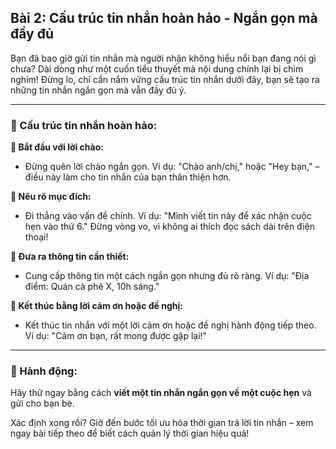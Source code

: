## Bài 2: Cấu trúc tin nhắn hoàn hảo - Ngắn gọn mà đầy đủ  

Bạn đã bao giờ gửi tin nhắn mà người nhận không hiểu nổi bạn đang nói gì chưa? Dài dòng như một cuốn tiểu thuyết mà nội dung chính lại bị chìm nghỉm! Đừng lo, chỉ cần nắm vững cấu trúc tin nhắn dưới đây, bạn sẽ tạo ra những tin nhắn ngắn gọn mà vẫn đầy đủ ý.

---

### 📌 Cấu trúc tin nhắn hoàn hảo:

**🔹 Bắt đầu với lời chào:**
- Đừng quên lời chào ngắn gọn. Ví dụ: "Chào anh/chị," hoặc "Hey bạn," – điều này làm cho tin nhắn của bạn thân thiện hơn.

**🔹 Nêu rõ mục đích:**
- Đi thẳng vào vấn đề chính. Ví dụ: "Mình viết tin này để xác nhận cuộc hẹn vào thứ 6." Đừng vòng vo, vì không ai thích đọc sách dài trên điện thoại!

**🔹 Đưa ra thông tin cần thiết:**
- Cung cấp thông tin một cách ngắn gọn nhưng đủ rõ ràng. Ví dụ: "Địa điểm: Quán cà phê X, 10h sáng."

**🔹 Kết thúc bằng lời cảm ơn hoặc đề nghị:**
- Kết thúc tin nhắn với một lời cảm ơn hoặc đề nghị hành động tiếp theo. Ví dụ: "Cảm ơn bạn, rất mong được gặp lại!"

---

### 🚀 Hành động:

Hãy thử ngay bằng cách **viết một tin nhắn ngắn gọn về một cuộc hẹn** và gửi cho bạn bè.  

Xác định xong rồi? Giờ đến bước tối ưu hóa thời gian trả lời tin nhắn – xem ngay bài tiếp theo để biết cách quản lý thời gian hiệu quả!